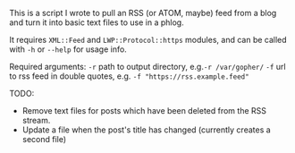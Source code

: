 This is a script I wrote to pull an RSS (or ATOM, maybe) feed from a blog and turn it into basic text files to use in a phlog. 

It requires `XML::Feed` and `LWP::Protocol::https` modules, and can be called with `-h` or `--help` for usage info. 

Required arguments: 
`-r` path to output directory, e.g.`-r /var/gopher/`
`-f` url to rss feed in double quotes, e.g. `-f "https://rss.example.feed"`


TODO:
* Remove text files for posts which have been deleted from the RSS stream.
* Update a file when the post's title has changed (currently creates a second file) 
